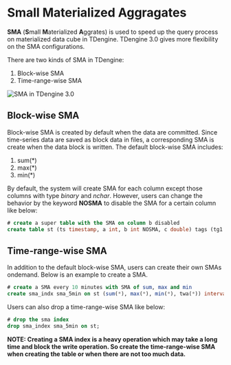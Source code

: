 # Small Materialized Aggragates

**SMA** (**S**mall **M**aterialized **A**ggrates) is used to speed up the query process on materialized data cube in TDengine. TDengine 3.0 gives more flexibility on the SMA configurations.

There are two kinds of SMA in TDengine:
1. Block-wise SMA
2. Time-range-wise SMA

<!-- 
```plantuml
    @startmindmap mind_map_test
    * SMA
    ** Block SMA
    ** Time-Range SMA
    @endmindmap
``` 
-->
![SMA in TDengine 3.0](http://www.plantuml.com/plantuml/png/Km02X-AInAAItCoybDp40WKG7Gzan9Ua5fTmWUIr589z7I4iBGMddFpaR6I1aCpSLDsWnBpqLBYeGsfU2jGu0000)

## Block-wise SMA
Block-wise SMA is created by default when the data are committed. Since time-series data are saved as block data in files, a corresponding SMA is create when the data block is written. The default block-wise SMA includes:
1. sum(*)
2. max(*)
3. min(*)

By default, the system will create SMA for each column except those columns with type *binary* and *nchar*. However, users can change the behavior by the keyword **NOSMA** to disable the SMA for a certain column like below:
```SQL
# create a super table with the SMA on column b disabled
create table st (ts timestamp, a int, b int NOSMA, c double) tags (tg1 binary(10), tg2 int);
```

## Time-range-wise SMA
In addition to the default block-wise SMA, users can create their own SMAs ondemand. Below is an example to create a SMA.
```SQL
# create a SMA every 10 minutes with SMA of sum, max and min
create sma_indx sma_5min on st (sum(*), max(*), min(*), twa(*)) interval(10m);
```
Users can also drop a time-range-wise SMA like below:
```SQL
# drop the sma index
drop sma_index sma_5min on st;
```
**NOTE: Creating a SMA index is a heavy operation which may take a long time and block the write operation. So create the time-range-wise SMA when creating the table or when there are not too much data.**